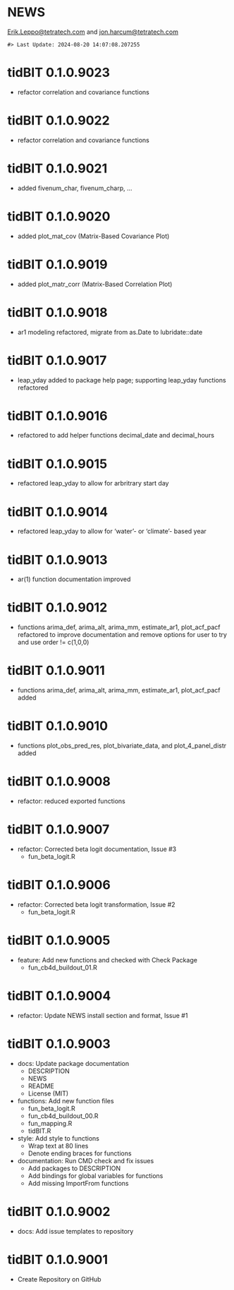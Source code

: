 NEWS
================
<Erik.Leppo@tetratech.com> and <jon.harcum@tetratech.com>

<!-- NEWS.md is generated from NEWS.Rmd. Please edit that file -->

    #> Last Update: 2024-08-20 14:07:08.207255

# tidBIT 0.1.0.9023

- refactor correlation and covariance functions

# tidBIT 0.1.0.9022

- refactor correlation and covariance functions

# tidBIT 0.1.0.9021

- added fivenum_char, fivenum_charp, …

# tidBIT 0.1.0.9020

- added plot_mat_cov (Matrix-Based Covariance Plot)

# tidBIT 0.1.0.9019

- added plot_matr_corr (Matrix-Based Correlation Plot)

# tidBIT 0.1.0.9018

- ar1 modeling refactored, migrate from as.Date to lubridate::date

# tidBIT 0.1.0.9017

- leap_yday added to package help page; supporting leap_yday functions
  refactored

# tidBIT 0.1.0.9016

- refactored to add helper functions decimal_date and decimal_hours

# tidBIT 0.1.0.9015

- refactored leap_yday to allow for arbritrary start day

# tidBIT 0.1.0.9014

- refactored leap_yday to allow for ‘water’- or ‘climate’- based year

# tidBIT 0.1.0.9013

- ar(1) function documentation improved

# tidBIT 0.1.0.9012

- functions arima_def, arima_alt, arima_mm, estimate_ar1, plot_acf_pacf
  refactored to improve documentation and remove options for user to try
  and use order != c(1,0,0)

# tidBIT 0.1.0.9011

- functions arima_def, arima_alt, arima_mm, estimate_ar1, plot_acf_pacf
  added

# tidBIT 0.1.0.9010

- functions plot_obs_pred_res, plot_bivariate_data, and
  plot_4_panel_distr added

# tidBIT 0.1.0.9008

- refactor: reduced exported functions

# tidBIT 0.1.0.9007

- refactor: Corrected beta logit documentation, Issue \#3
  - fun_beta_logit.R

# tidBIT 0.1.0.9006

- refactor: Corrected beta logit transformation, Issue \#2
  - fun_beta_logit.R

# tidBIT 0.1.0.9005

- feature: Add new functions and checked with Check Package
  - fun_cb4d_buildout_01.R

# tidBIT 0.1.0.9004

- refactor: Update NEWS install section and format, Issue \#1

# tidBIT 0.1.0.9003

- docs: Update package documentation
  - DESCRIPTION
  - NEWS
  - README
  - License (MIT)
- functions: Add new function files
  - fun_beta_logit.R
  - fun_cb4d_buildout_00.R
  - fun_mapping.R
  - tidBIT.R
- style: Add style to functions
  - Wrap text at 80 lines
  - Denote ending braces for functions
- documentation: Run CMD check and fix issues
  - Add packages to DESCRIPTION
  - Add bindings for global variables for functions
  - Add missing ImportFrom functions

# tidBIT 0.1.0.9002

- docs: Add issue templates to repository

# tidBIT 0.1.0.9001

- Create Repository on GitHub
